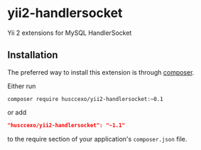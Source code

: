 # yii2-handlersocket
Yii 2 extensions for MySQL HandlerSocket

## Installation

The preferred way to install this extension is through [composer](http://getcomposer.org/download/).

Either run

```
composer require husccexo/yii2-handlersocket:~0.1
```
or add

```json
"husccexo/yii2-handlersocket": "~1.1"
```

to the require section of your application's `composer.json` file.
